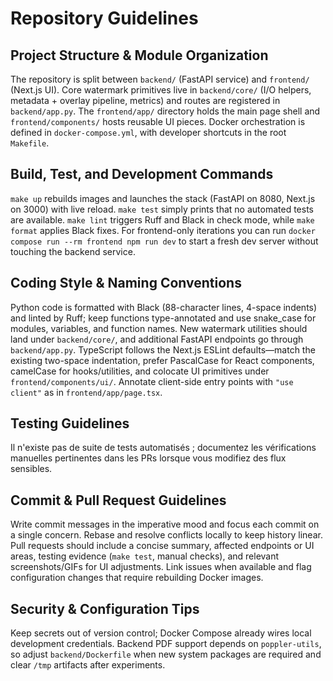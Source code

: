 # Repository Guidelines

## Project Structure & Module Organization
The repository is split between `backend/` (FastAPI service) and `frontend/` (Next.js UI). Core watermark primitives live in `backend/core/` (I/O helpers, metadata + overlay pipeline, metrics) and routes are registered in `backend/app.py`. The `frontend/app/` directory holds the main page shell and `frontend/components/` hosts reusable UI pieces. Docker orchestration is defined in `docker-compose.yml`, with developer shortcuts in the root `Makefile`.

## Build, Test, and Development Commands
`make up` rebuilds images and launches the stack (FastAPI on 8080, Next.js on 3000) with live reload. `make test` simply prints that no automated tests are available. `make lint` triggers Ruff and Black in check mode, while `make format` applies Black fixes. For frontend-only iterations you can run `docker compose run --rm frontend npm run dev` to start a fresh dev server without touching the backend service.

## Coding Style & Naming Conventions
Python code is formatted with Black (88-character lines, 4-space indents) and linted by Ruff; keep functions type-annotated and use snake_case for modules, variables, and function names. New watermark utilities should land under `backend/core/`, and additional FastAPI endpoints go through `backend/app.py`. TypeScript follows the Next.js ESLint defaults—match the existing two-space indentation, prefer PascalCase for React components, camelCase for hooks/utilities, and colocate UI primitives under `frontend/components/ui/`. Annotate client-side entry points with `"use client"` as in `frontend/app/page.tsx`.

## Testing Guidelines
Il n'existe pas de suite de tests automatisés ; documentez les vérifications manuelles pertinentes dans les PRs lorsque vous modifiez des flux sensibles.

## Commit & Pull Request Guidelines
Write commit messages in the imperative mood and focus each commit on a single concern. Rebase and resolve conflicts locally to keep history linear. Pull requests should include a concise summary, affected endpoints or UI areas, testing evidence (`make test`, manual checks), and relevant screenshots/GIFs for UI adjustments. Link issues when available and flag configuration changes that require rebuilding Docker images.

## Security & Configuration Tips
Keep secrets out of version control; Docker Compose already wires local development credentials. Backend PDF support depends on `poppler-utils`, so adjust `backend/Dockerfile` when new system packages are required and clear `/tmp` artifacts after experiments.
